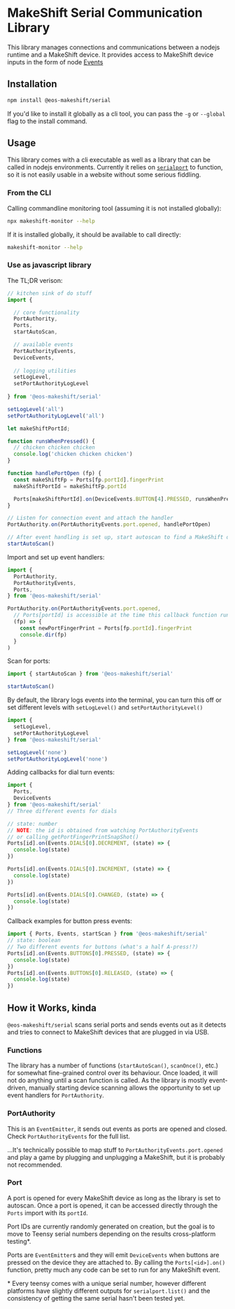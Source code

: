 # MakeShift Serial Communication Library

This library manages connections and communications between a nodejs runtime and a MakeShift device. It provides access to MakeShift device inputs in the form of node [Events](https://nodejs.org/docs/latest-v16.x/api/events.html)

## Installation

```bash
npm install @eos-makeshift/serial
```

If you'd like to install it globally as a cli tool, you can pass the `-g` or `--global` flag to the install command.

## Usage

This library comes with a cli executable as well as a library that can be called in nodejs environments. Currently it relies on [`serialport`](https://github.com/serialport/node-serialport) to function, so it is not easily usable in a website without some serious fiddling.

### From the CLI

Calling commandline monitoring tool (assuming it is not installed globally):

```bash
npx makeshift-monitor --help
```
If it is installed globally, it should be available to call directly:

```bash
makeshift-monitor --help
```

### Use as javascript library

The TL;DR verison:

```js
// kitchen sink of do stuff
import { 

  // core functionality
  PortAuthority,
  Ports,
  startAutoScan,

  // available events
  PortAuthorityEvents, 
  DeviceEvents,
  
  // logging utilities
  setLogLevel,
  setPortAuthorityLogLevel
  
} from '@eos-makeshift/serial'

setLogLevel('all')
setPortAuthorityLogLevel('all')

let makeShiftPortId;

function runsWhenPressed() {
  // chicken chicken chicken
  console.log('chicken chicken chicken')
}

function handlePortOpen (fp) {
  const makeShiftFp = Ports[fp.portId].fingerPrint
  makeShiftPortId = makeShiftFp.portId

  Ports[makeShiftPortId].on(DeviceEvents.BUTTON[4].PRESSED, runsWhenPressed)
}

// Listen for connection event and attach the handler
PortAuthority.on(PortAuthorityEvents.port.opened, handlePortOpen)

// After event handling is set up, start autoscan to find a MakeShift device
startAutoScan()
```

Import and set up event handlers:

```js
import { 
  PortAuthority,
  PortAuthorityEvents, 
  Ports,
} from '@eos-makeshift/serial'

PortAuthority.on(PortAuthorityEvents.port.opened,
  // Ports[portId] is accessible at the time this callback function runs
  (fp) => {
    const newPortFingerPrint = Ports[fp.portId].fingerPrint
    console.dir(fp)
  }
)

```

Scan for ports:

```js
import { startAutoScan } from '@eos-makeshift/serial'

startAutoScan()
```

By default, the library logs events into the terminal, you can turn this off or set different levels with `setLogLevel()` and `setPortAuthorityLevel()`

```js
import {
  setLogLevel,
  setPortAuthorityLogLevel
} from '@eos-makeshift/serial'

setLogLevel('none')
setPortAuthorityLogLevel('none')
```

Adding callbacks for dial turn events:

```js
import { 
  Ports, 
  DeviceEvents 
} from '@eos-makeshift/serial'
// Three different events for dials

// state: number
// NOTE: the id is obtained from watching PortAuthorityEvents 
// or calling getPortFingerPrintSnapShot()
Ports[id].on(Events.DIALS[0].DECREMENT, (state) => {
  console.log(state)
})

Ports[id].on(Events.DIALS[0].INCREMENT, (state) => {
  console.log(state)
})

Ports[id].on(Events.DIALS[0].CHANGED, (state) => {
  console.log(state)
})
```

Callback examples for button press events:

```js
import { Ports, Events, startScan } from '@eos-makeshift/serial'
// state: boolean
// Two different events for buttons (what's a half A-press!?)
Ports[id].on(Events.BUTTONS[0].PRESSED, (state) => {
  console.log(state)
})
Ports[id].on(Events.BUTTONS[0].RELEASED, (state) => {
  console.log(state)
})
```

## How it Works, kinda

`@eos-makeshift/serial` scans serial ports and sends events out as it detects and tries to connect to MakeShift devices that are plugged in via USB.

### Functions

The library has a number of functions (`startAutoScan()`, `scanOnce()`, etc.) for somewhat fine-grained control over its behaviour. Once loaded, it will not do anything until a scan function is called. As the library is mostly event-driven, manually starting device scanning allows the opportunity to set up event handlers for `PortAuthority`.

### PortAuthority

This is an `EventEmitter`, it sends out events as ports are opened and closed. Check `PortAuthorityEvents` for the full list.

...It's technically possible to map stuff to `PortAuthorityEvents.port.opened` and play a game by plugging and unplugging a MakeShift, but it is probably not recommended.

### Port

A port is opened for every MakeShift device as long as the library is set to autoscan. Once a port is opened, it can be accessed directly through the `Ports` import with its `portId`.

Port IDs are currently randomly generated on creation, but the goal is to move to Teensy serial numbers depending on the results cross-platform testing\*.

Ports are `EventEmitter`s and they will emit `DeviceEvents` when buttons are pressed on the device they are attached to. By calling the `Ports[<id>].on()` function, pretty much any code can be set to run for any MakeShift event.

\* Every teensy comes with a unique serial number, however different platforms have slightly different outputs for `serialport.list()` and the consistency of getting the same serial hasn't been tested yet.
